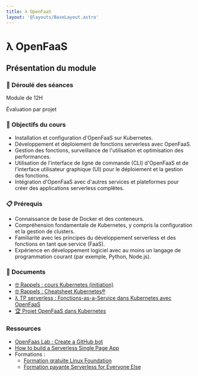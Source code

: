 ```yaml
---
title: λ OpenFaaS
layout: '@layouts/BaseLayout.astro'
---
```


# λ  OpenFaaS

## Présentation du module

### 📅 Déroulé des séances

Module de 12H

Évaluation par projet

### 🎯 Objectifs du cours

- Installation et configuration d'OpenFaaS sur Kubernetes.
- Développement et déploiement de fonctions serverless avec OpenFaaS.
- Gestion des fonctions, surveillance de l'utilisation et optimisation des performances.
- Utilisation de l'interface de ligne de commande (CLI) d'OpenFaaS et de l'interface utilisateur graphique (UI) pour le déploiement et la gestion des fonctions.
- Intégration d'OpenFaaS avec d'autres services et plateformes pour créer des applications serverless complètes.

### 📋 Prérequis

- Connaissance de base de Docker et des conteneurs.
- Compréhension fondamentale de Kubernetes, y compris la configuration et la gestion de clusters.
- Familiarité avec les principes du développement serverless et des fonctions en tant que service (FaaS).
- Expérience en développement logiciel avec au moins un langage de programmation courant (par exemple, Python, Node.js).

### 📑 Documents

- [🤓 Rappels : cours Kubernetes (initiation)](/k8s/cours-mini)
- [🤓 Rappels : Cheatsheet Kubernetes®](/k8s/cheatsheet)
- [λ TP serverless : Fonctions-as-a-Service dans Kubernetes avec OpenFaaS](/k8s/openfaas-tp)
- [🏆 Projet OpenFaaS dans Kubernetes](/epsi/i2/openfaas/projet)

### Ressources

- [OpenFaas Lab : Create a GitHub bot](https://github.com/openfaas/workshop/blob/master/lab5.md)
- [How to build a Serverless Single Page App](https://www.openfaas.com/blog/serverless-single-page-app/)
- Formations :
  - [Formation gratuite Linux Foundation](https://www.openfaas.com/blog/introduction-to-serverless-linuxfoundation/)
  - [Formation payante Serverless for Everyone Else](https://openfaas.gumroad.com/l/serverless-for-everyone-else)


